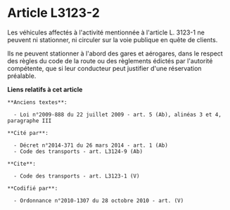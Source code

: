 # Article L3123-2

Les véhicules affectés à l'activité mentionnée à l'article L. 3123-1 ne peuvent ni stationner, ni circuler sur la voie
publique en quête de clients. 

Ils ne peuvent stationner à l'abord des gares et aérogares, dans le respect des règles du code de la route ou des règlements
édictés par l'autorité compétente, que si leur conducteur peut justifier d'une réservation préalable.

**Liens relatifs à cet article**

	**Anciens textes**:

	  - Loi n°2009-888 du 22 juillet 2009 - art. 5 (Ab), alinéas 3 et 4, paragraphe III

	**Cité par**:

	  - Décret n°2014-371 du 26 mars 2014 - art. 1 (Ab)
	  - Code des transports - art. L3124-9 (Ab)

	**Cite**:

	  - Code des transports - art. L3123-1 (V)

	**Codifié par**:

	  - Ordonnance n°2010-1307 du 28 octobre 2010 - art. (V)
